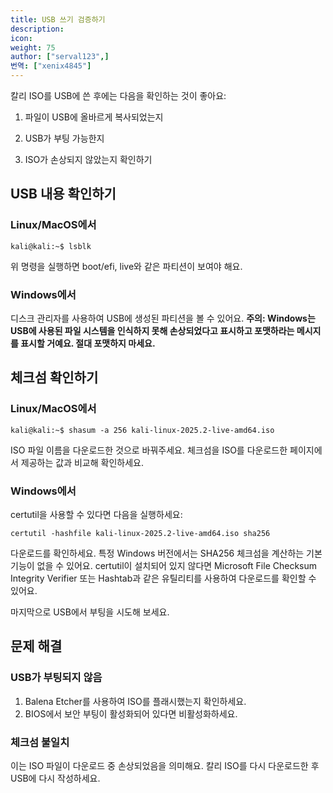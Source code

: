 ```yaml
---
title: USB 쓰기 검증하기
description:
icon:
weight: 75
author: ["serval123",]
번역: ["xenix4845"]
---
```


칼리 ISO를 USB에 쓴 후에는 다음을 확인하는 것이 좋아요:

1. 파일이 USB에 올바르게 복사되었는지

2. USB가 부팅 가능한지

3. ISO가 손상되지 않았는지 확인하기

## USB 내용 확인하기

### Linux/MacOS에서

```console
kali@kali:~$ lsblk
```

위 명령을 실행하면 boot/efi, live와 같은 파티션이 보여야 해요.

### Windows에서

디스크 관리자를 사용하여 USB에 생성된 파티션을 볼 수 있어요.
**주의: Windows는 USB에 사용된 파일 시스템을 인식하지 못해 손상되었다고 표시하고 포맷하라는 메시지를 표시할 거예요. 절대 포맷하지 마세요.**

## 체크섬 확인하기

### Linux/MacOS에서

```console
kali@kali:~$ shasum -a 256 kali-linux-2025.2-live-amd64.iso 
```
ISO 파일 이름을 다운로드한 것으로 바꿔주세요. 체크섬을 ISO를 다운로드한 페이지에서 제공하는 값과 비교해 확인하세요.

### Windows에서

certutil을 사용할 수 있다면 다음을 실행하세요:

```console
certutil -hashfile kali-linux-2025.2-live-amd64.iso sha256
```

다운로드를 확인하세요. 특정 Windows 버전에서는 SHA256 체크섬을 계산하는 기본 기능이 없을 수 있어요. certutil이 설치되어 있지 않다면 Microsoft File Checksum Integrity Verifier 또는 Hashtab과 같은 유틸리티를 사용하여 다운로드를 확인할 수 있어요.

마지막으로 USB에서 부팅을 시도해 보세요.

## 문제 해결

### USB가 부팅되지 않음

1. Balena Etcher를 사용하여 ISO를 플래시했는지 확인하세요.
2. BIOS에서 보안 부팅이 활성화되어 있다면 비활성화하세요.

### 체크섬 불일치

이는 ISO 파일이 다운로드 중 손상되었음을 의미해요. 칼리 ISO를 다시 다운로드한 후 USB에 다시 작성하세요.